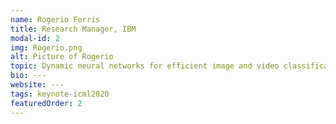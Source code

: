 ```yaml
---
name: Rogerio Ferris
title: Research Manager, IBM
modal-id: 2
img: Rogerio.png
alt: Picture of Rogerio
topic: Dynamic neural networks for efficient image and video classification
bio: ---
website: ---
tags: keynote-icml2020
featuredOrder: 2
---
```

